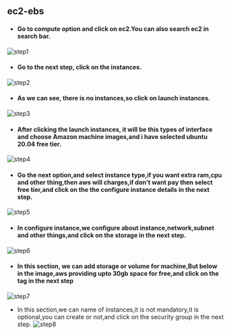 ## ec2-ebs
- #### Go to compute option and click on ec2.You can also search ec2 in search bar.
![step1](https://user-images.githubusercontent.com/103019032/169222536-e3b20c26-de43-4751-880c-e3a19bd6dfee.png)
- #### Go to the next step, click on the instances.
![step2](https://user-images.githubusercontent.com/103019032/169223518-baa30fef-b7d7-4486-918f-2f3b93404e2d.png)
- #### As we can see, there is no instances,so click on launch instances.
![step3](https://user-images.githubusercontent.com/103019032/169224226-fd930a30-0353-441d-bea9-19f6aa126b10.png)
- #### After clicking the launch instances, it will be this types of interface and choose Amazon machine images,and i have selected ubuntu 20.04 free tier.
![step4](https://user-images.githubusercontent.com/103019032/169224912-38e6d80f-9487-497e-8510-e0a47d6560df.png)
- #### Go the next option,and select instance type,if you want extra ram,cpu and other thing,then aws will charges,if don't want pay then select free tier,and click on the the configure instance details in the next step.
![step5](https://user-images.githubusercontent.com/103019032/169226677-10e9f20e-db0c-4ecc-867c-cab8e17070bb.png)
- #### In configure instance,we configure about instance,network,subnet and other things,and click on the storage in the next step.
![step6](https://user-images.githubusercontent.com/103019032/169231131-768dbe59-c138-4a1f-8285-34f20e1f6337.png)
- #### In this section, we can add storage or volume for machine,But below in the image,aws providing upto 30gb space for free,and click on the tag in the next step
![step7](https://user-images.githubusercontent.com/103019032/169232870-70e06e5c-5064-4497-99c5-aa3aed825bf3.png)
- In this section,we can name of instances,it is not mandatory,it is optional,you can create or not,and click on the security group in the next step.
![step8](https://user-images.githubusercontent.com/103019032/169259905-0fa66db3-1744-4fad-b028-b8468659c7c4.png)
